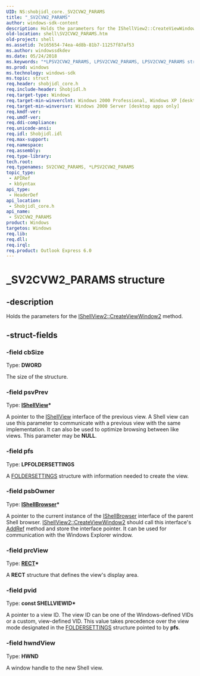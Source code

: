 ```yaml
---
UID: NS:shobjidl_core._SV2CVW2_PARAMS
title: "_SV2CVW2_PARAMS"
author: windows-sdk-content
description: Holds the parameters for the IShellView2::CreateViewWindow2 method.
old-location: shell\SV2CVW2_PARAMS.htm
old-project: shell
ms.assetid: 7e165654-74ea-4d8b-81b7-11257f87af53
ms.author: windowssdkdev
ms.date: 05/24/2018
ms.keywords: "*LPSV2CVW2_PARAMS, LPSV2CVW2_PARAMS, LPSV2CVW2_PARAMS structure pointer [Windows Shell], SV2CVW2_PARAMS, SV2CVW2_PARAMS structure [Windows Shell], _SV2CVW2_PARAMS, _win32_SV2CVW2_PARAMS, shell.SV2CVW2_PARAMS, shobjidl_core/LPSV2CVW2_PARAMS, shobjidl_core/SV2CVW2_PARAMS"
ms.prod: windows
ms.technology: windows-sdk
ms.topic: struct
req.header: shobjidl_core.h
req.include-header: Shobjidl.h
req.target-type: Windows
req.target-min-winverclnt: Windows 2000 Professional, Windows XP [desktop apps only]
req.target-min-winversvr: Windows 2000 Server [desktop apps only]
req.kmdf-ver: 
req.umdf-ver: 
req.ddi-compliance: 
req.unicode-ansi: 
req.idl: Shobjidl.idl
req.max-support: 
req.namespace: 
req.assembly: 
req.type-library: 
tech.root: 
req.typenames: SV2CVW2_PARAMS, *LPSV2CVW2_PARAMS
topic_type:
 - APIRef
 - kbSyntax
api_type:
 - HeaderDef
api_location:
 - Shobjidl_core.h
api_name:
 - SV2CVW2_PARAMS
product: Windows
targetos: Windows
req.lib: 
req.dll: 
req.irql: 
req.product: Outlook Express 6.0
---
```


# _SV2CVW2_PARAMS structure


## -description


Holds the parameters for the <a href="https://msdn.microsoft.com/3b829f5f-26ea-4987-be05-6725eeff5fed">IShellView2::CreateViewWindow2</a> method.


## -struct-fields




### -field cbSize

Type: <b>DWORD</b>

The size of the structure.


### -field psvPrev

Type: <b><a href="https://msdn.microsoft.com/91438583-e4f1-456f-a130-2a45846fd725">IShellView</a>*</b>

A pointer to the <a href="https://msdn.microsoft.com/91438583-e4f1-456f-a130-2a45846fd725">IShellView</a> interface of the previous view. A Shell view can use this parameter to communicate with a previous view with the same implementation. It can also be used to optimize browsing between like views. This parameter may be <b>NULL</b>.


### -field pfs

Type: <b>LPFOLDERSETTINGS</b>

A <a href="https://msdn.microsoft.com/be00fe39-1add-412e-b88b-4b0b1404b19d">FOLDERSETTINGS</a> structure with information needed to create the view.


### -field psbOwner

Type: <b><a href="https://msdn.microsoft.com/138d90e3-a1f0-4faf-88ca-16c7a46df0ca">IShellBrowser</a>*</b>

A pointer to the current instance of the <a href="https://msdn.microsoft.com/138d90e3-a1f0-4faf-88ca-16c7a46df0ca">IShellBrowser</a> interface of the parent Shell browser. <a href="https://msdn.microsoft.com/3b829f5f-26ea-4987-be05-6725eeff5fed">IShellView2::CreateViewWindow2</a> should call this interface's <a href="https://msdn.microsoft.com/b4316efd-73d4-4995-b898-8025a316ba63">AddRef</a> method and store the interface pointer. It can be used for communication with the Windows Explorer window.


### -field prcView

Type: <b><a href="https://msdn.microsoft.com/library/windows/hardware/ff569234">RECT</a>*</b>

A <b>RECT</b> structure that defines the view's display area.


### -field pvid

Type: <b>const SHELLVIEWID*</b>

A pointer to a view ID. The view ID can be one of the Windows-defined VIDs or a custom, view-defined VID. This value takes precedence over the view mode designated in the <a href="https://msdn.microsoft.com/be00fe39-1add-412e-b88b-4b0b1404b19d">FOLDERSETTINGS</a> structure pointed to by <b>pfs</b>.


### -field hwndView

Type: <b>HWND</b>

A window handle to the new Shell view.

